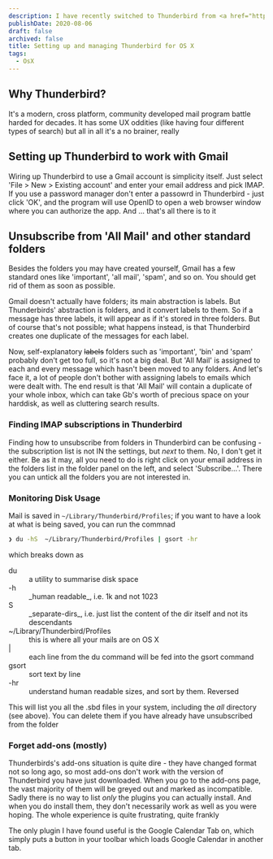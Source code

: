 ```yaml
---
description: I have recently switched to Thunderbird from <a href="http://www.gyazsquare.com/gyazmail/">Gyazmail, the obscure mail program</a> I have been using for years. Here are some setup tips that worked for me
publishDate: 2020-08-06
draft: false
archived: false
title: Setting up and managing Thunderbird for OS X
tags:
  - OsX
---
```


## Why Thunderbird?

It's a modern, cross platform, community developed mail program battle harded for decades. It has some UX oddities (like having four different types of search) but all in all it's a no brainer, really

## Setting up Thunderbird to work with Gmail

Wiring up Thunderbird to use a Gmail account is simplicity itself. Just select 'File > New > Existing account' and enter your email address and pick IMAP. If you use a password manager don't enter a passowrd in Thunderbird - just click 'OK', and the program will use OpenID to open a web browser window where you can authorize the app. And ... that's all there is to it

## Unsubscribe from 'All Mail' and other standard folders

Besides the folders you may have created yourself, Gmail has a few standard ones like 'important', 'all mail', 'spam', and so on. You should get rid of them as soon as possible.

Gmail doesn't actually have folders; its main abstraction is labels. But Thunderbirds' abstraction is folders, and it convert labels to them. So if a message has three labels, it will appear as if it's stored in three folders. But of course that's not possible; what happens instead, is that Thunderbird creates one duplicate of the messages for each label.

Now, self-explanatory <strike>labels</strike> folders such as 'important', 'bin' and 'spam' probably don't get too full, so it's not a big deal. But 'All Mail' is assigned to each and every message which hasn't been moved to any folders. And let's face it, a lot of people don't bother with assigning labels to emails which were dealt with. The end result is that 'All Mail' will contain a duplicate of your whole inbox, which can take Gb's worth of precious space on your harddisk, as well as cluttering search results.

### Finding IMAP subscriptions in Thunderbird

Finding how to unsubscribe from folders in Thunderbird can be confusing - the subscription list is not IN the settings, but _next_ to them. No, I don't get it either. Be as it may, all you need to do is right click on your email address in the folders list in the folder panel on the left, and select 'Subscribe...'. There you can untick all the folders you are not interested in.

### Monitoring Disk Usage

Mail is saved in `~/Library/Thunderbird/Profiles`; if you want to have a look at what is being saved, you can run the commnad

```bash
❯ du -hS  ~/Library/Thunderbird/Profiles | gsort -hr
```

which breaks down as

<dl class="code-breakdown">
<dt>du</dt>
<dd>a utility to summarise disk space</dd>

<dt>-h</dt>
<dd>_human readable_, i.e. 1k and not 1023</dd>

<dt>S</dt>
<dd>_separate-dirs_, i.e. just list the content of the dir itself and not its descendants</dd>

<dt>~/Library/Thunderbird/Profiles</dt>
<dd>this is where all your mails are on OS X</dd>

<dt>|</dt>
<dd>each line from the du command will be fed into the gsort command</dd>

<dt>gsort</dt>
<dd>sort text by line</dd>

<dt>-hr</dt>
<dd>understand human readable sizes, and sort by them. Reversed</dd>
</dl>

This will list you all the .sbd files in your system, including the _all_ directory (see above). You can delete them if you have already have unsubscribed from the folder

### Forget add-ons (mostly)

Thunderbirds's add-ons situation is quite dire - they have changed format not so long ago, so most add-ons don't work with the version of Thunderbird you have just downloaded. When you go to the add-ons page, the vast majority of them will be greyed out and marked as incompatible. Sadly there is no way to list _only_ the plugins you can actually install. And when you do install them, they don't necessarily work as well as you were hoping. The whole experience is quite frustrating, quite frankly

The only plugin I have found useful is the Google Calendar Tab on, which simply puts a button in your toolbar which loads Google Calendar in another tab.
